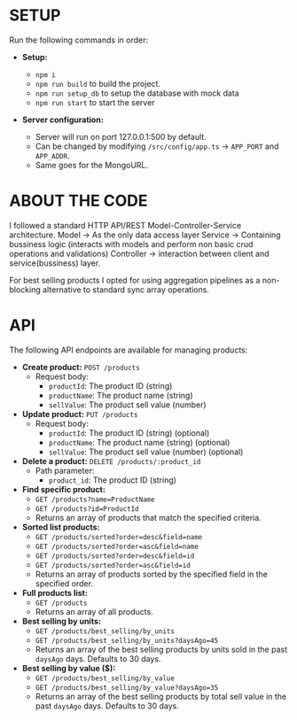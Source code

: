 
# SETUP

Run the following commands in order:

* **Setup:**
    * `npm i`
    * `npm run build` to build the project.
    * `npm run setup_db` to setup the database with mock data
    * `npm run start` to start the server

* **Server configuration:**
    * Server will run on port 127.0.0.1:500 by default.
    * Can be changed by modifying `/src/config/app.ts` -> `APP_PORT` and `APP_ADDR`.
    * Same goes for the MongoURL.

# ABOUT THE CODE

I followed a standard HTTP API/REST Model-Controller-Service architecture.
Model -> As the only data access layer
Service -> Containing bussiness logic (interacts with models and perform non basic crud operations and validations)
Controller -> interaction between client and service(bussiness) layer.

For best selling products I opted for using aggregation pipelines as a non-blocking alternative to standard sync array operations.


# API

The following API endpoints are available for managing products:

* **Create product:** `POST /products`
    * Request body:
        * `productId`: The product ID (string)
        * `productName`: The product name (string)
        * `sellValue`: The product sell value (number)
* **Update product:** `PUT /products`
    * Request body:
        * `productId`: The product ID (string) (optional)
        * `productName`: The product name (string) (optional)
        * `sellValue`: The product sell value (number) (optional)
* **Delete a product:** `DELETE /products/:product_id`
    * Path parameter:
        * `product_id`: The product ID (string)
* **Find specific product:**
    * `GET /products?name=ProductName`
    * `GET /products?id=ProductId`
    * Returns an array of products that match the specified criteria.
* **Sorted list products:**
    * `GET /products/sorted?order=desc&field=name`
    * `GET /products/sorted?order=asc&field=name`
    * `GET /products/sorted?order=desc&field=id`
    * `GET /products/sorted?order=asc&field=id`
    * Returns an array of products sorted by the specified field in the specified order.
* **Full products list:**
    * `GET /products`
    * Returns an array of all products.
* **Best selling by units:**
    * `GET /products/best_selling/by_units`
    * `GET /products/best_selling/by_units?daysAgo=45`
    * Returns an array of the best selling products by units sold in the past `daysAgo` days. Defaults to 30 days.
* **Best selling by value ($):**
    * `GET /products/best_selling/by_value`
    * `GET /products/best_selling/by_value?daysAgo=35`
    * Returns an array of the best selling products by total sell value in the past `daysAgo` days. Defaults to 30 days.